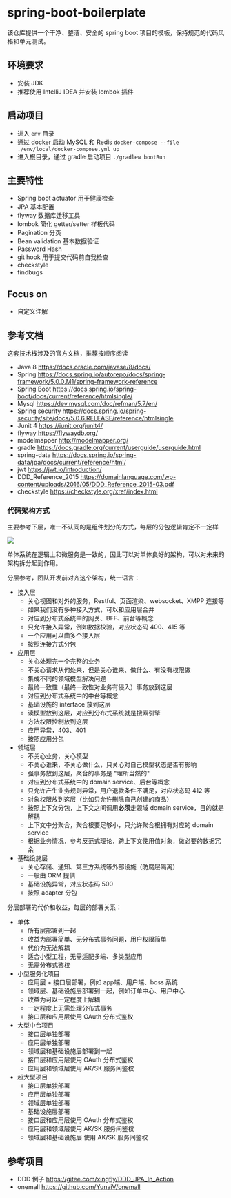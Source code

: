 # spring-boot-boilerplate

该仓库提供一个干净、整洁、安全的 spring boot 项目的模板，保持规范的代码风格和单元测试。

## 环境要求

- 安装 JDK
- 推荐使用 IntelliJ IDEA 并安装 lombok 插件

## 启动项目

- 进入 `env` 目录
- 通过 docker 启动 MySQL 和 Redis `docker-compose --file ./env/local/docker-compose.yml up`
- 进入根目录，通过 gradle 启动项目 `./gradlew bootRun`

## 主要特性

- Spring boot actuator 用于健康检查
- JPA 基本配置
- flyway 数据库迁移工具
- lombok 简化 getter/setter 样板代码
- Pagination 分页
- Bean validation 基本数据验证
- Password Hash
- git hook 用于提交代码前自我检查
- checkstyle
- findbugs

## Focus on 

- 自定义注解

## 参考文档 

这套技术栈涉及的官方文档，推荐按顺序阅读

- Java 8 https://docs.oracle.com/javase/8/docs/
- Spring https://docs.spring.io/autorepo/docs/spring-framework/5.0.0.M1/spring-framework-reference
- Spring Boot https://docs.spring.io/spring-boot/docs/current/reference/htmlsingle/
- Mysql https://dev.mysql.com/doc/refman/5.7/en/
- Spring security https://docs.spring.io/spring-security/site/docs/5.0.6.RELEASE/reference/htmlsingle
- Junit 4 https://junit.org/junit4/
- flyway https://flywaydb.org/
- modelmapper http://modelmapper.org/
- gradle https://docs.gradle.org/current/userguide/userguide.html
- spring-data https://docs.spring.io/spring-data/jpa/docs/current/reference/html/
- jwt https://jwt.io/introduction/
- DDD_Reference_2015 https://domainlanguage.com/wp-content/uploads/2016/05/DDD_Reference_2015-03.pdf
- checkstyle https://checkstyle.org/xref/index.html

### 代码架构方式

主要参考下层，唯一不认同的是组件划分的方式，每层的分包逻辑肯定不一定样

![](https://upload-images.jianshu.io/upload_images/4099-368086f81e5fa319.png?imageMogr2/auto-orient/strip|imageView2/2/format/webp)

单体系统在逻辑上和微服务是一致的，因此可以对单体良好的架构，可以对未来的架构拆分起到作用。

分层参考，团队开发前对齐这个架构，统一语言：

- 接入层 
    - 关心视图和对外的服务，Restful、页面渲染、websocket、XMPP 连接等
    - 如果我们没有多种接入方式，可以和应用层合并
    - 对应到分布式系统中的网关、BFF、前台等概念
    - 只允许接入异常，例如数据校验，对应状态码 400、415 等
    - 一个应用可以由多个接入层
    - 按照连接方式分包
- 应用层 
    - 关心处理完一个完整的业务
    - 不关心请求从何处来，但是关心谁来、做什么、有没有权限做
    - 集成不同的领域模型解决问题
    - 最终一致性（最终一致性对业务有侵入）事务放到这层
    - 对应到分布式系统中的中台等概念
    - 基础设施的 interface 放到这层
    - 读模型放到这层，对应到分布式系统就是搜索引擎
    - 方法权限控制放到这层
    - 应用异常，403、401
    - 按照应用分包
- 领域层
    - 不关心业务，关心模型
    - 不关心谁来，不关心做什么，只关心对自己模型状态是否有影响
    - 强事务放到这层，聚合的事务是 "理所当然的"
    - 对应到分布式系统中的 domain service、后台等概念
    - 只允许产生业务规则异常，用户退款条件不满足，对应状态码 412 等
    - 对象权限放到这层（比如只允许删除自己创建的商品）
    - 按照上下文分包，上下文之间调用**必须**走领域 domain service，目的就是解耦
    - 上下文中分聚合，聚合根要足够小，只允许聚合根拥有对应的 domain service
    - 根据业务情况，参考反范式理论，跨上下文使用值对象，做必要的数据冗余
- 基础设施层
    - 关心存储、通知、第三方系统等外部设施（防腐层隔离）
    - 一般由 ORM 提供
    - 基础设施异常，对应状态码 500
    - 按照 adapter 分包
    
分层部署的代价和收益，每层的部署关系：

- 单体
    - 所有层部署到一起
    - 收益为部署简单、无分布式事务问题，用户权限简单
    - 代价为无法解耦
    - 适合小型工程，无需适配多端、多类型应用
    - 无需分布式鉴权
- 小型服务化项目
    - 应用层 + 接口层部署，例如 app端、用户端、boss 系统
    - 领域层、基础设施层部署到一起，例如订单中心、用户中心
    - 收益为可以一定程度上解耦
    - 一定程度上无需处理分布式事务
    - 接口层和应用层使用 OAuth 分布式鉴权
- 大型中台项目
    - 接口层单独部署
    - 应用层单独部署
    - 领域层和基础设施层部署到一起
    - 接口层和应用层使用 OAuth 分布式鉴权
    - 应用层和领域层使用 AK/SK 服务间鉴权
- 超大型项目
    - 接口层单独部署
    - 应用层单独部署
    - 领域层单独部署
    - 基础设施层部署
    - 接口层和应用层使用 OAuth 分布式鉴权
    - 应用层和领域层使用 AK/SK 服务间鉴权
    - 领域层和基础设施层 使用 AK/SK 服务间鉴权

## 参考项目

- DDD 例子 https://gitee.com/xingfly/DDD_JPA_In_Action
- onemall https://github.com/YunaiV/onemall
